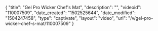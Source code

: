 {
    "title": "Gel Pro Wicker Chef's Mat",
    "description": "",
    "videoid": "110007509",
    "date_created": "1502525644",
    "date_modified": "1504247458",
    "type": "captivate",
    "layout": "video",
    "url": "\/v\/gel-pro-wicker-chef-s-mat\/110007509"
}